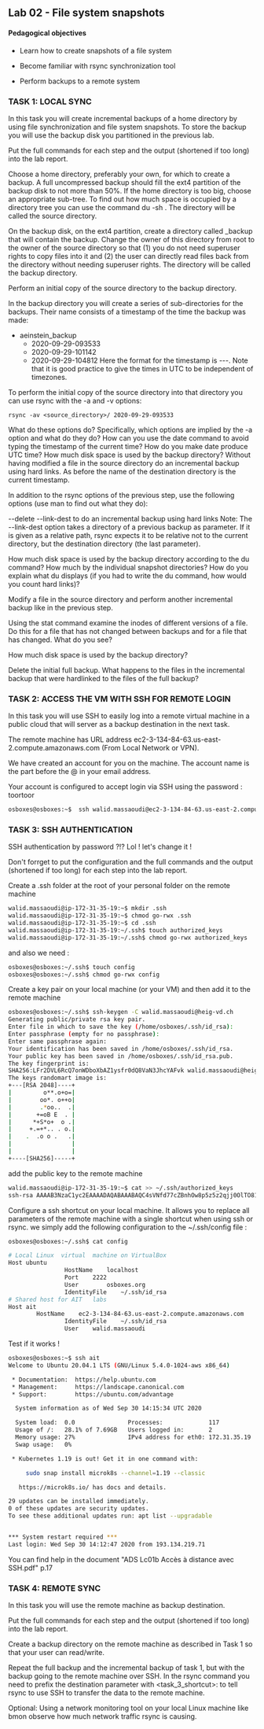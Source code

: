 ## Lab 02 - File system snapshots


#### Pedagogical objectives

* Learn how to create snapshots of a file system

* Become familiar with rsync synchronization tool

* Perform backups to a remote system

### TASK 1: LOCAL SYNC
In this task you will create incremental backups of a home directory by using file synchronization and file system snapshots. To store the backup you will use the backup disk you partitioned in the previous lab.

Put the full commands for each step and the output (shortened if too long) into the lab report.

Choose a home directory, preferably your own, for which to create a backup. A full uncompressed backup should fill the ext4 partition of the backup disk to not more than 50%. If the home directory is too big, choose an appropriate sub-tree. To find out how much space is occupied by a directory tree you can use the command du -sh <directory>. The directory will be called the source directory.

On the backup disk, on the ext4 partition, create a directory called <username>_backup that will contain the backup. Change the owner of this directory from root to the owner of the source directory so that (1) you do not need superuser rights to copy files into it and (2) the user can directly read files back from the directory without needing superuser rights. The directory will be called the backup directory.

Perform an initial copy of the source directory to the backup directory.

In the backup directory you will create a series of sub-directories for the backups. Their name consists of a timestamp of the time the backup was made:

* aeinstein_backup
    * 2020-09-29-093533
    * 2020-09-29-101142
    * 2020-09-29-104812
Here the format for the timestamp is <year>-<month>-<day>-<hour><minute><second>. Note that it is good practice to give the times in UTC to be independent of timezones.

To perform the initial copy of the source directory into that directory you can use rsync with the -a and -v options:

    rsync -av <source_directory>/ 2020-09-29-093533
What do these options do?
Specifically, which options are implied by the -a option and what do they do?
How can you use the date command to avoid typing the timestamp of the current time? How do you make date produce UTC time?
How much disk space is used by the backup directory?
Without having modified a file in the source directory do an incremental backup using hard links. As before the name of the destination directory is the current timestamp.

In addition to the rsync options of the previous step, use the following options (use man to find out what they do):

--delete
--link-dest to do an incremental backup using hard links
Note: The --link-dest option takes a directory of a previous backup as parameter. If it is given as a relative path, rsync expects it to be relative not to the current directory, but the destination directory (the last parameter).

How much disk space is used by the backup directory according to the du command? How much by the individual snapshot directories? How do you explain what du displays (if you had to write the du command, how would you count hard links)?

Modify a file in the source directory and perform another incremental backup like in the previous step.

Using the stat command examine the inodes of different versions of a file. Do this for a file that has not changed between backups and for a file that has changed. What do you see?

How much disk space is used by the backup directory?

Delete the initial full backup. What happens to the files in the incremental backup that were hardlinked to the files of the full backup?

### TASK 2: ACCESS THE VM WITH SSH FOR REMOTE LOGIN
In this task you will use SSH to easily log into a remote virtual machine in a public cloud that will server as a backup destination in the next task.

The remote machine has URL address ec2-3-134-84-63.us-east-2.compute.amazonaws.com (From Local Network or VPN).

We have created an account for you on the machine. The account name is the part before the @ in your email address.

Your account is configured to accept login via SSH using the password : toortoor
```bash
osboxes@osboxes:~$  ssh walid.massaoudi@ec2-3-134-84-63.us-east-2.compute.amazonaws.com
```

### TASK 3: SSH AUTHENTICATION
SSH authentication by password ?!? Lol ! let's change it !

Don't forrget to put the configuration and the full commands and the output (shortened if too long) for each step into the lab report.

Create a .ssh folder at the root of your personal folder on the remote machine

```bash
walid.massaoudi@ip-172-31-35-19:~$ mkdir .ssh
walid.massaoudi@ip-172-31-35-19:~$ chmod go-rwx .ssh
walid.massaoudi@ip-172-31-35-19:~$ cd .ssh
walid.massaoudi@ip-172-31-35-19:~/.ssh$ touch authorized_keys
walid.massaoudi@ip-172-31-35-19:~/.ssh$ chmod go-rwx authorized_keys
```

and also we need :
```bash
osboxes@osboxes:~/.ssh$ touch config
osboxes@osboxes:~/.ssh$ chmod go-rwx config
```

Create a key pair on your local machine (or your VM) and then add it to the remote machine
```bash
osboxes@osboxes:~/.ssh$ ssh-keygen -C walid.massaoudi@heig-vd.ch
Generating public/private rsa key pair.
Enter file in which to save the key (/home/osboxes/.ssh/id_rsa):
Enter passphrase (empty for no passphrase):
Enter same passphrase again:
Your identification has been saved in /home/osboxes/.ssh/id_rsa.
Your public key has been saved in /home/osboxes/.ssh/id_rsa.pub.
The key fingerprint is:
SHA256:LFr2DVL6RcQ7onWDboXbAZ1ysfr0dQ8VaN3JhcYAFvk walid.massaoudi@heig-vd.ch
The keys randomart image is:
+---[RSA 2048]----+
|         o**.o+o=|
|        oo*. o++o|
|        .*oo..  .|
|       +=oB E  . |
|      *+S*o+  o .|
|     +.=+*.. . o.|
|    .  .o o .   .|
|                 |
|                 |
+----[SHA256]-----+
```
add the public key  to the remote machine
```bash
walid.massaoudi@ip-172-31-35-19:~$ cat >> ~/.ssh/authorized_keys
ssh-rsa AAAAB3NzaC1yc2EAAAADAQABAAABAQC4sVNfd77cZBnhOw8p5z5z2qjj0OlTO81Xcts7kv05tXeFVXJiOF74QQTjnj7YtCuJO7b5AQZOGGSib98fpGmnxAkQUtzF+tJC9g9ZveHunJuGJ8FUuexUxAK9Or+71PLiuSGkgRzLmDXo3UMVyb8HPOWP5lkc14CDyeUbksd5RdZVzxTN1fVAT5GevsA5dXQOgZkh3rLwLE3y2Ql/ZNmfIc9/As4C7wrZ/QDINMZ8kOiZN6nq4S22/qHg18WwQ5fdwE+R9GMMcpPUyxbqp6Bu3zJs7gLqb9ZVXezjrMFyJgf6uofql5ekcGKLHuvGPWOtZGIpM/ia9MgQYtXtluJR walid.massaoudi@heig-vd.ch

```
Configure a ssh shortcut on your local machine. It allows you to replace all parameters of the remote machine with a single shortcut when using ssh or rsync.
we simply add the following configuration  to  the  ~/.ssh/config file :

```bash
osboxes@osboxes:~/.ssh$ cat config

# Local Linux  virtual	machine	on VirtualBox
Host ubuntu
				HostName	localhost
				Port	2222
				User		osboxes.org
				IdentityFile	~/.ssh/id_rsa
# Shared host for AIT	labs
Host ait		       
        HostName	ec2-3-134-84-63.us-east-2.compute.amazonaws.com
				IdentityFile	~/.ssh/id_rsa
				User	walid.massaoudi

```

Test if it works !
```bash
osboxes@osboxes:~$ ssh ait
Welcome to Ubuntu 20.04.1 LTS (GNU/Linux 5.4.0-1024-aws x86_64)

 * Documentation:  https://help.ubuntu.com
 * Management:     https://landscape.canonical.com
 * Support:        https://ubuntu.com/advantage

  System information as of Wed Sep 30 14:15:34 UTC 2020

  System load:  0.0               Processes:             117
  Usage of /:   28.1% of 7.69GB   Users logged in:       2
  Memory usage: 27%               IPv4 address for eth0: 172.31.35.19
  Swap usage:   0%

 * Kubernetes 1.19 is out! Get it in one command with:

     sudo snap install microk8s --channel=1.19 --classic

   https://microk8s.io/ has docs and details.

29 updates can be installed immediately.
0 of these updates are security updates.
To see these additional updates run: apt list --upgradable


*** System restart required ***
Last login: Wed Sep 30 14:12:47 2020 from 193.134.219.71
```
You can find help in the document "ADS Lc01b Accès à distance avec SSH.pdf" p.17

### TASK 4: REMOTE SYNC
In this task you will use the remote machine as backup destination.

Put the full commands for each step and the output (shortened if too long) into the lab report.

Create a backup directory on the remote machine as described in Task 1 so that your user can read/write.

Repeat the full backup and the incremental backup of task 1, but with the backup going to the remote machine over SSH. In the rsync command you need to prefix the destination parameter with <task_3_shortcut>: to tell rsync to use SSH to transfer the data to the remote machine.

Optional: Using a network monitoring tool on your local Linux machine like bmon observe how much network traffic rsync is causing.
